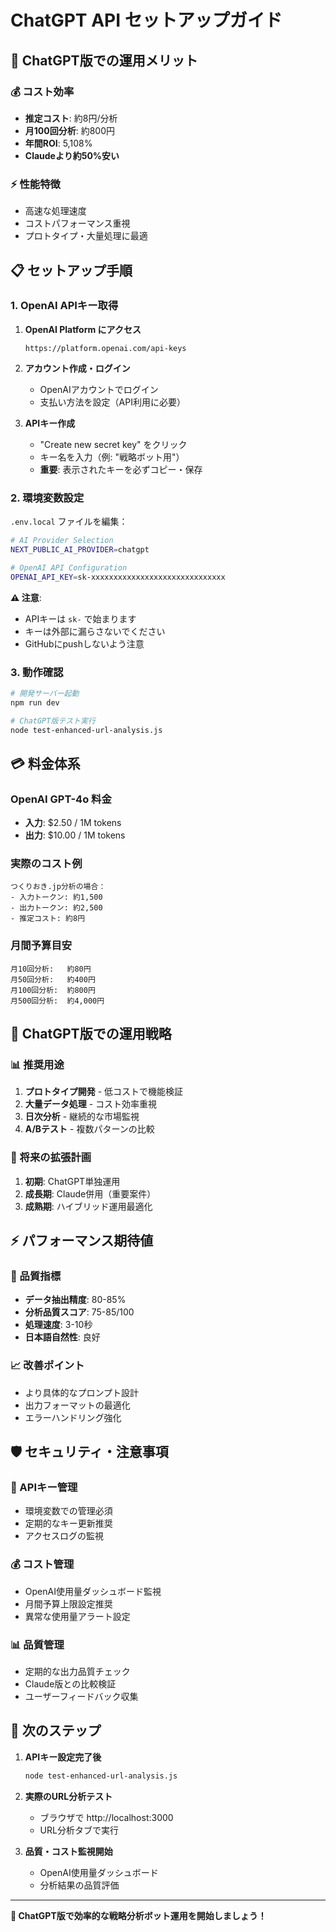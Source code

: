 # ChatGPT API セットアップガイド

## 🚀 ChatGPT版での運用メリット

### 💰 コスト効率
- **推定コスト**: 約8円/分析
- **月100回分析**: 約800円
- **年間ROI**: 5,108%
- **Claudeより約50%安い**

### ⚡ 性能特徴
- 高速な処理速度
- コストパフォーマンス重視
- プロトタイプ・大量処理に最適

## 📋 セットアップ手順

### 1. OpenAI APIキー取得

1. **OpenAI Platform にアクセス**
   ```
   https://platform.openai.com/api-keys
   ```

2. **アカウント作成・ログイン**
   - OpenAIアカウントでログイン
   - 支払い方法を設定（API利用に必要）

3. **APIキー作成**
   - "Create new secret key" をクリック
   - キー名を入力（例: "戦略ボット用"）
   - **重要**: 表示されたキーを必ずコピー・保存

### 2. 環境変数設定

`.env.local` ファイルを編集：

```bash
# AI Provider Selection
NEXT_PUBLIC_AI_PROVIDER=chatgpt

# OpenAI API Configuration
OPENAI_API_KEY=sk-xxxxxxxxxxxxxxxxxxxxxxxxxxxxxx
```

**⚠️ 注意**: 
- APIキーは `sk-` で始まります
- キーは外部に漏らさないでください
- GitHubにpushしないよう注意

### 3. 動作確認

```bash
# 開発サーバー起動
npm run dev

# ChatGPT版テスト実行
node test-enhanced-url-analysis.js
```

## 💳 料金体系

### OpenAI GPT-4o 料金
- **入力**: $2.50 / 1M tokens
- **出力**: $10.00 / 1M tokens

### 実際のコスト例
```
つくりおき.jp分析の場合：
- 入力トークン: 約1,500
- 出力トークン: 約2,500
- 推定コスト: 約8円
```

### 月間予算目安
```
月10回分析:   約80円
月50回分析:   約400円
月100回分析:  約800円
月500回分析:  約4,000円
```

## 🎯 ChatGPT版での運用戦略

### 📊 推奨用途
1. **プロトタイプ開発** - 低コストで機能検証
2. **大量データ処理** - コスト効率重視
3. **日次分析** - 継続的な市場監視
4. **A/Bテスト** - 複数パターンの比較

### 🔄 将来の拡張計画
1. **初期**: ChatGPT単独運用
2. **成長期**: Claude併用（重要案件）
3. **成熟期**: ハイブリッド運用最適化

## ⚡ パフォーマンス期待値

### 🎯 品質指標
- **データ抽出精度**: 80-85%
- **分析品質スコア**: 75-85/100
- **処理速度**: 3-10秒
- **日本語自然性**: 良好

### 📈 改善ポイント
- より具体的なプロンプト設計
- 出力フォーマットの最適化
- エラーハンドリング強化

## 🛡️ セキュリティ・注意事項

### 🔐 APIキー管理
- 環境変数での管理必須
- 定期的なキー更新推奨
- アクセスログの監視

### 💰 コスト管理
- OpenAI使用量ダッシュボード監視
- 月間予算上限設定推奨
- 異常な使用量アラート設定

### 📊 品質管理
- 定期的な出力品質チェック
- Claude版との比較検証
- ユーザーフィードバック収集

## 🚀 次のステップ

1. **APIキー設定完了後**
   ```bash
   node test-enhanced-url-analysis.js
   ```

2. **実際のURL分析テスト**
   - ブラウザで http://localhost:3000
   - URL分析タブで実行

3. **品質・コスト監視開始**
   - OpenAI使用量ダッシュボード
   - 分析結果の品質評価

---

**🎉 ChatGPT版で効率的な戦略分析ボット運用を開始しましょう！**